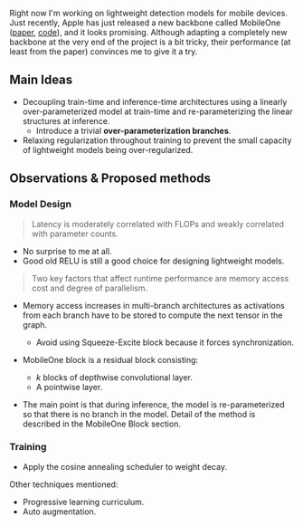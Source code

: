 Right now I'm working on lightweight detection models for mobile devices.
Just recently, Apple has just released a new backbone called MobileOne 
([paper](https://arxiv.org/abs/2206.04040), [code](https://github.com/apple/ml-mobileone)), 
and it looks promising.
Although adapting a completely new backbone at the very end of the project is a bit tricky,
their performance (at least from the paper) convinces me to give it a try.

## Main Ideas

- Decoupling train-time and inference-time architectures 
using a linearly over-parameterized model at train-time 
and re-parameterizing the linear structures at inference.
  - Introduce a trivial **over-parameterization branches**.
- Relaxing regularization throughout training 
to prevent the small capacity of lightweight models being over-regularized.

## Observations & Proposed methods

### Model Design
> Latency is moderately correlated with FLOPs and weakly correlated with parameter counts.

  - No surprise to me at all. 
- Good old RELU is still a good choice for designing lightweight models.

> Two key factors that affect runtime performance are memory access cost and degree of parallelism.
- Memory access increases in multi-branch architectures 
as activations from each branch have to be stored to compute the next tensor in the graph.
  - Avoid using Squeeze-Excite block because it forces synchronization.

- MobileOne block is a residual block consisting:
  - $k$ blocks of depthwise convolutional layer.
  - A pointwise layer.
- The main point is that during inference, the model is re-parameterized so that 
there is no branch in the model. Detail of the method is described in the MobileOne Block section.

### Training 

- Apply the cosine annealing scheduler to weight decay.

Other techniques mentioned:
- Progressive learning curriculum. 
- Auto augmentation.
